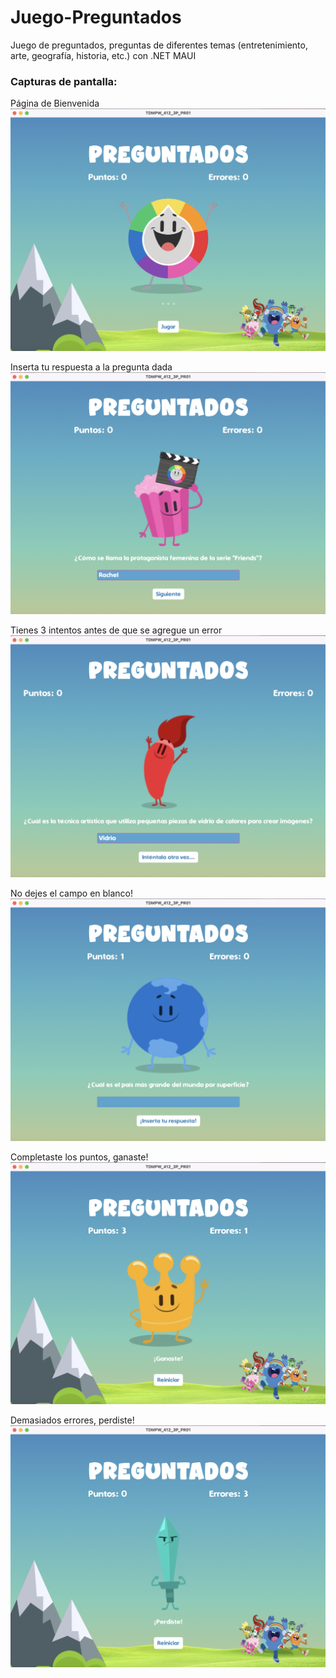 # Juego-Preguntados
Juego de preguntados, preguntas de diferentes temas (entretenimiento, arte, geografía, historia, etc.) con .NET MAUI

### Capturas de pantalla:

Página de Bienvenida
![Captura 1](/capturas/1.png)

Inserta tu respuesta a la pregunta dada
![Captura 2](capturas/2.png)

Tienes 3 intentos antes de que se agregue un error
![Captura 3](capturas/3.png)

No dejes el campo en blanco!
![Captura 4](capturas/4.png)

Completaste los puntos, ganaste!
![Captura 5](capturas/5.png)

Demasiados errores, perdiste!
![Captura 6](capturas/6.png)
